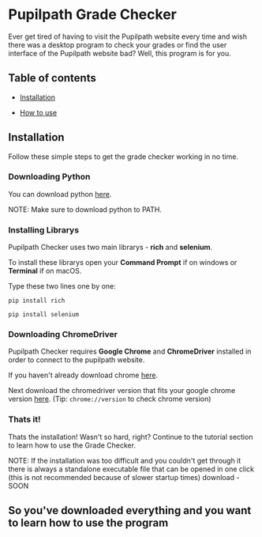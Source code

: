 # Pupilpath Grade Checker
Ever get tired of having to visit the Pupilpath website every time and wish there was a desktop program to check your grades or find the user interface of the Pupilpath website bad? Well, this program is for you.

## Table of contents
* [Installation](#installation)

* [How to use](#tutorial)

<a name="installation"></a>
## Installation
Follow these simple steps to get the grade checker working in no time.

### Downloading Python
You can download python [here](https://python.org).

NOTE: Make sure to download python to PATH.

### Installing Librarys
Pupilpath Checker uses two main librarys - **rich** and **selenium**.

To install these librarys open your **Command Prompt** if on windows or **Terminal** if on macOS.

Type these two lines one by one:

`pip install rich`

`pip install selenium`

### Downloading ChromeDriver
Pupilpath Checker requires **Google Chrome** and **ChromeDriver** installed in order to connect to the pupilpath website.

If you haven't already download chrome [here](https://www.google.com/chrome/).

Next download the chromedriver version that fits your google chrome version [here](https://chromedriver.chromium.org/downloads). (Tip: `chrome://version` to check chrome version)

### Thats it!
Thats the installation! Wasn't so hard, right? Continue to the tutorial section to learn how to use the Grade Checker.

NOTE: If the installation was too difficult and you couldn't get through it there is always a standalone executable file that can be opened in one click (this is not recommended because of slower startup times) download - SOON

<a name="tutorial"></a>
## So you've downloaded everything and you want to learn how to use the program
